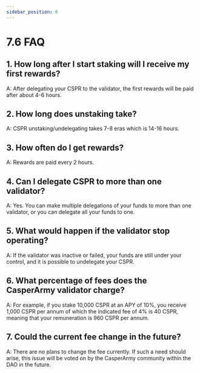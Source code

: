 ```yaml
---
sidebar_position: 6
---
```


# 7.6 FAQ

## 1. How long after I start staking will I receive my first rewards?
A: After delegating your CSPR to the validator, the first rewards will be paid after about 4-6 hours.

## 2. How long does unstaking take?
A: CSPR unstaking/undelegating takes 7-8 eras which is 14-16 hours.

## 3. How often do I get rewards?
A: Rewards are paid every 2 hours.

## 4. Can I delegate CSPR to more than one validator?
A: Yes. You can make multiple delegations of your funds to more than one validator, or you can delegate all your funds to one.

## 5. What would happen if the validator stop operating? 
A: If the validator was inactive or failed, your funds are still under your control, and it is possible to undelegate your CSPR.

## 6. What percentage of fees does the CasperArmy validator charge?
A: For example, if you stake 10,000 CSPR at an APY of 10%, you receive 1,000 CSPR per annum of which the indicated fee of 4% is 40 CSPR, meaning that your remuneration is 960 CSPR per annum.

## 7. Could the current fee change in the future?
A: There are no plans to change the fee currently. If such a need should arise, this issue will be voted on by the CasperArmy community within the DAO in the future.
